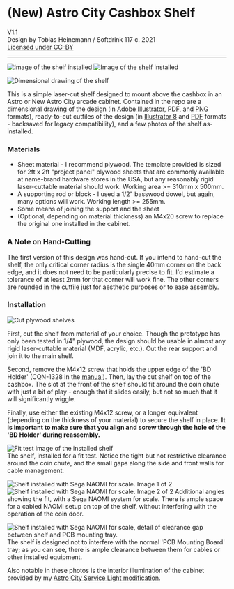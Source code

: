# (New) Astro City Cashbox Shelf

V1.1   
Design by Tobias Heinemann / Softdrink 117 c. 2021  
[Licensed under CC-BY](./LICENSE)

-----

![Image of the shelf installed](./photos/finishedInstall_01.jpg)
![Image of the shelf installed](./photos/finishedInstall_03.jpg)

![Dimensional drawing of the shelf](./dimensional_drawing/AstroCity_Shelf_V1-1_Dimensions.png)

This is a simple laser-cut shelf designed to mount above the cashbox in an Astro or New Astro City arcade cabinet. Contained in the repo are a dimensional drawing of the design (in [Adobe Illustrator](./dimensional_drawing/AstroCity_Shelf_V1-1_Dimensions.ai), [PDF](./dimensional_drawing/AstroCity_Shelf_V1-1_Dimensions_copy.pdf), and [PNG](./dimensional_drawing/AstroCity_Shelf_V1-1_Dimensions.png) formats), ready-to-cut cutfiles of the design (in [Illustrator 8](./cutfile/AstroCity_Shelf_V1-1_CUTFILE.ai) and [PDF](./cutfile/AstroCity_Shelf_V1-1_CUTFILE_copy.pdf) formats - backsaved for legacy compatibility), and a few photos of the shelf as-installed.

### Materials

- Sheet material - I recommend plywood. The template provided is sized for 2ft x 2ft "project panel" plywood sheets that are commonly available at name-brand hardware stores in the USA, but any reasonably rigid laser-cuttable material should work. Working area >= 310mm x 500mm.
- A supporting rod or block - I used a 1/2" basswood dowel, but again, many options will work. Working length >= 255mm.
- Some means of joining the support and the sheet
- (Optional, depending on material thickness) an M4x20 screw to replace the original one installed in the cabinet.

### A Note on Hand-Cutting

The first version of this design was hand-cut. If you intend to hand-cut the shelf, the only critical corner radius is the single 40mm corner on the back edge, and it does not need to be particularly precise to fit. I'd estimate a tolerance of at least 2mm for that corner will work fine. The other corners are rounded in the cutfile just for aesthetic purposes or to ease assembly.

### Installation

![Cut plywood shelves](./photos/layers.jpg)

First, cut the shelf from material of your choice. Though the prototype has only been tested in 1/4" plywood, the design should be usable in almost any rigid laser-cuttable material (MDF, acrylic, etc.). Cut the rear support and join it to the main shelf.

Second, remove the M4x12 screw that holds the upper edge of the 'BD Holder' (CQN-1328 in the [manual](https://wiki.arcadeotaku.com/w/File:Sega_New_Astro_City_Manual.pdf)). Then, lay the cut shelf on top of the cashbox. The slot at the front of the shelf should fit around the coin chute with just a bit of play - enough that it slides easily, but not so much that it will significantly wiggle.

Finally, use either the existing M4x12 screw, or a longer equivalent (depending on the thickness of your material) to secure the shelf in place. **It is important to make sure that you align and screw through the hole of the 'BD Holder' during reassembly.**

![Fit test image of the installed shelf](./photos/fitTest1.jpg)  
The shelf, installed for a fit test. Notice the tight but not restrictive clearance around the coin chute, and the small gaps along the side and front walls for cable management.

![Shelf installed with Sega NAOMI for scale. Image 1 of 2](./photos/finishedInstall_01.jpg)
![Shelf installed with Sega NAOMI for scale. Image 2 of 2](./photos/finishedInstall_02.jpg)
Additional angles showing the fit, with a Sega NAOMI system for scale. There is ample space for a cabled NAOMI setup on top of the shelf, without interfering with the operation of the coin door.

![Shelf installed with Sega NAOMI for scale, detail of clearance gap between shelf and PCB mounting tray.](./photos/finishedInstall_clearance.jpg)
The shelf is designed not to interfere with the normal 'PCB Mounting Board' tray; as you can see, there is ample clearance between them for cables or other installed equipment.

Also notable in these photos is the interior illumination of the cabinet provided by my [Astro City Service Light modification](https://github.com/Softdrink117/new-astro-city-service-light-brackets).
